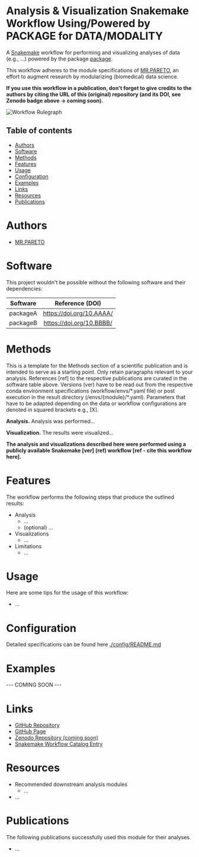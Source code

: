 # Analysis & Visualization Snakemake Workflow Using/Powered by PACKAGE for DATA/MODALITY
A [Snakemake](https://snakemake.readthedocs.io/en/stable/) workflow for performing and visualizing analyses of data (e.g., ...) powered by the package [package](https://www.packageURL.org).

This workflow adheres to the module specifications of [MR.PARETO](https://github.com/epigen/mr.pareto), an effort to augment research by modularizing (biomedical) data science.

**If you use this workflow in a publication, don't forget to give credits to the authors by citing the URL of this (original) repository (and its DOI, see Zenodo badge above -> coming soon).**

![Workflow Rulegraph](./workflow/dags/rulegraph.svg)

Table of contents
----------------
  * [Authors](#authors)
  * [Software](#software)
  * [Methods](#methods)
  * [Features](#features)
  * [Usage](#usage)
  * [Configuration](#configuration)
  * [Examples](#examples)
  * [Links](#links)
  * [Resources](#resources)
  * [Publications](#publications)

# Authors
- [MR.PARETO](https://github.com/epigen/mr.pareto)


# Software
This project wouldn't be possible without the following software and their dependencies:

| Software | Reference (DOI) |
| :---: | :---: |
| packageA | https://doi.org/10.AAAA/ |
| packageB | https://doi.org/10.BBBB/ |


# Methods
This is a template for the Methods section of a scientific publication and is intended to serve as a starting point. Only retain paragraphs relevant to your analysis. References [ref] to the respective publications are curated in the software table above. Versions (ver) have to be read out from the respective conda environment specifications (workflow/envs/\*.yaml file) or post execution in the result directory (/envs/{module}/\*.yaml). Parameters that have to be adapted depending on the data or workflow configurations are denoted in squared brackets e.g., [X].

__Analysis.__ Analysis was performed...

__Visualization.__ The results were visualized...


**The analysis and visualizations described here were performed using a publicly available Snakemake [ver] (ref) workflow [ref - cite this workflow here].**

# Features
The workflow performs the following steps that produce the outlined results:

- Analysis
  - ...
  - (optional) ...
- Visualizations
  - ...
- Limitations
  - ...


# Usage
Here are some tips for the usage of this workflow:
- ...

# Configuration
Detailed specifications can be found here [./config/README.md](./config/README.md)

# Examples
--- COMING SOON ---

# Links
- [GitHub Repository](https://github.com/user/module/)
- [GitHub Page](https://user.github.io/module/)
- [Zenodo Repository (coming soon)]()
- [Snakemake Workflow Catalog Entry](https://snakemake.github.io/snakemake-workflow-catalog?usage=user/module)

# Resources
- Recommended downstream analysis modules
    - ...
- ...

# Publications
The following publications successfully used this module for their analyses.
- ...
